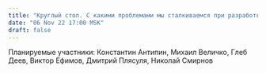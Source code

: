 ```yaml
---
title: "Круглый стол. С какими проблемами мы сталкиваемся при разработке и формировании образа будущего (ч.2)"
date: "06 Nov 22 17:00 MSK"
draft: false
---
```


Планируемые участники: Константин Антипин, Михаил Величко, Глеб Деев, Виктор Ефимов, Дмитрий Плясуля, Николай Смирнов
